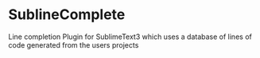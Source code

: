 SublineComplete
===============

Line completion Plugin for SublimeText3 which uses a database of lines of code generated from the users projects
